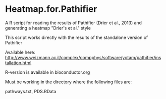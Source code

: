 # Heatmap.for.Pathifier
A R script for reading the results of Pathifier (Drier et al., 2013) and generating a heatmap "Drier's et al." style

This script works directly with the results of the standalone version of Pathifier

Available here: http://www.weizmann.ac.il/complex/compphys/software/yotam/pathifier/installation.html

R-version is available in bioconductor.org

Must be working in the directory where the following files are:

pathways.txt, PDS.RData
